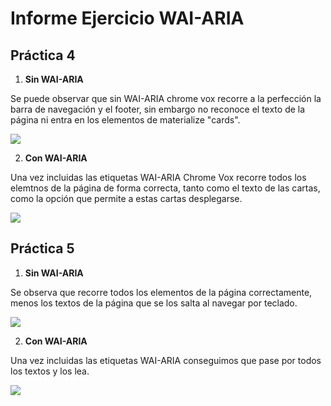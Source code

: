 # Informe Ejercicio WAI-ARIA


## Práctica 4
1. **Sin WAI-ARIA**

Se puede observar que sin WAI-ARIA chrome vox recorre a la perfección la barra de navegación y el footer, sin embargo no reconoce el texto de la página ni entra en los elementos de materialize "cards".

![](gifs/Practica4-sin.gif)

2. **Con WAI-ARIA**

Una vez incluidas las etiquetas WAI-ARIA Chrome Vox recorre todos los elemtnos de la página de forma correcta, tanto como el texto de las cartas, como la opción que permite a estas cartas desplegarse.

![](gifs/Practica4-con.gif)

## Práctica 5
1. **Sin WAI-ARIA**

Se observa que recorre todos los elementos de la página correctamente, menos los textos de la página que se los salta al navegar por teclado.

![](gifs/Practica5-sin.gif)

2. **Con WAI-ARIA**

Una vez incluidas las etiquetas WAI-ARIA conseguimos que pase por todos los textos y los lea.

![](gifs/Practica5-con.gif)
